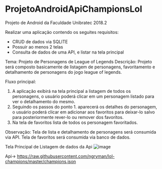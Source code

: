 # ProjetoAndroidApiChampionsLol

Projeto de Android da Faculdade Unibratec 2018.2

Realizar uma aplicação contendo os seguites requisitos:

- CRUD de dados via SQLITE
- Possuir ao menos 2 telas
- Consulta de dados de uma API, e listar na tela principal
 
Tema: Projeto de Personagens de League of Legends
Descrição: Projeto será composto basicamente de listagem de personagens, favoritamento e detalhamento de personagens do jogo league of legends.

Fluxo principal:
1. A aplicação exibirá na tela principal a listagem de todos os personagens, o usuário poderá clicar em um personagem listado para ver o detalhamento do mesmo.
2. Seguindo os passos do ponto 1. aparecerá os detalhes do personagem, o usuário poderá clicar em adicionar aos favoritos para deixar-lo salvo para posteriormente rever-lo ou remover dos favoritos.
3. Na tela de favoritos lista de todos os personagem favoritados.

Observação:
Tela de lista e detalhamento de personagens será consumida via API.
Tela de favoritos será consumida via banco de dados.


Tela Principal de Listagem de dados da Api 
![image](https://user-images.githubusercontent.com/18018049/48420164-f0486680-e740-11e8-835a-32373bce9068.png)

Api-> https://raw.githubusercontent.com/ngryman/lol-champions/master/champions.json


